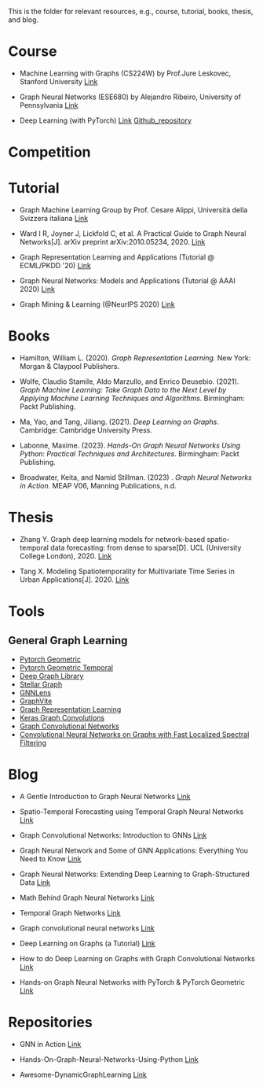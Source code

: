 This is the folder for relevant resources, e.g., course, tutorial, books, thesis, and blog.

# Course

* Machine Learning with Graphs (CS224W) by  Prof.Jure Leskovec, Stanford University [Link](https://web.stanford.edu/class/cs224w/) 

* Graph Neural Networks (ESE680) by Alejandro Ribeiro, University of Pennsylvania [Link](https://gnn.seas.upenn.edu/) 

* Deep Learning (with PyTorch) [Link](https://atcold.github.io/pytorch-Deep-Learning/) [Github_repository](https://github.com/Atcold/pytorch-Deep-Learning)

# Competition


# Tutorial

* Graph Machine Learning Group by Prof. Cesare Alippi, Università della Svizzera italiana [Link](https://gmlg.ch/tutorials/graph-based-processing/ecml-2023) 

* Ward I R, Joyner J, Lickfold C, et al. A Practical Guide to Graph Neural Networks[J]. arXiv preprint arXiv:2010.05234, 2020. [Link](https://arxiv.org/abs/2010.05234)

* Graph Representation Learning and Applications (Tutorial @ ECML/PKDD '20) [Link](https://www.aminer.cn/grla_ecmlpkdd2020)

* Graph Neural Networks: Models and Applications (Tutorial @ AAAI 2020) [Link](http://cse.msu.edu/~mayao4/tutorials/aaai2020/)

* Graph Mining & Learning (@NeurIPS 2020) [Link](https://gm-neurips-2020.github.io/)

# Books

* Hamilton, William L. (2020). *Graph Representation Learning*. New York: Morgan & Claypool Publishers. 

* Wolfe, Claudio Stamile, Aldo Marzullo, and Enrico Deusebio. (2021). *Graph Machine Learning: Take Graph Data to the Next Level by Applying Machine Learning Techniques and Algorithms*. Birmingham: Packt Publishing.

* Ma, Yao, and Tang, Jiliang. (2021). *Deep Learning on Graphs*. Cambridge: Cambridge University Press.

* Labonne, Maxime. (2023). *Hands-On Graph Neural Networks Using Python: Practical Techniques and Architectures*. Birmingham: Packt Publishing.

* Broadwater, Keita, and Namid Stillman. (2023) . *Graph Neural Networks in Action*. MEAP V06, Manning Publications, n.d.


# Thesis
* Zhang Y. Graph deep learning models for network-based spatio-temporal data forecasting: from dense to sparse[D]. UCL (University College London), 2020. [Link](https://ethos.bl.uk/OrderDetails.do?uin=uk.bl.ethos.816000)

* Tang X. Modeling Spatiotemporality for Multivariate Time Series in Urban Applications[J]. 2020. [Link](https://etda.libraries.psu.edu/catalog/17900xut10)

# Tools

## General Graph Learning
* [Pytorch Geometric](https://pytorch-geometric.readthedocs.io/en/latest/)
* [Pytorch Geometric Temporal](https://pytorch-geometric-temporal.readthedocs.io/en/latest/notes/introduction.html)
* [Deep Graph Library](https://www.dgl.ai/)
* [Stellar Graph](https://stellargraph.readthedocs.io/en/stable/)
* [GNNLens](https://github.com/dmlc/GNNLens2)
* [GraphVite](https://graphvite.io/)
* [Graph Representation Learning](https://github.com/dsgiitr/graph_nets)
* [Keras Graph Convolutions](https://github.com/SoftwareImpacts/SIMPAC-2021-57)
* [Graph Convolutional Networks](https://github.com/tkipf/gcn)
* [Convolutional Neural Networks on Graphs with Fast Localized Spectral Filtering](https://github.com/mdeff/cnn_graph)

# Blog

* A Gentle Introduction to Graph Neural Networks [Link](https://distill.pub/2021/gnn-intro/)

* Spatio-Temporal Forecasting using Temporal Graph Neural Networks [Link](https://medium.com/data-reply-it-datatech/spatio-temporal-forecasting-using-temporal-graph-neural-networks-f27a8b326e5c)

* Graph Convolutional Networks: Introduction to GNNs [Link](https://towardsdatascience.com/graph-convolutional-networks-introduction-to-gnns-24b3f60d6c95)

* Graph Neural Network and Some of GNN Applications: Everything You Need to Know [Link](https://neptune.ai/blog/graph-neural-network-and-some-of-gnn-applications)

* Graph Neural Networks: Extending Deep Learning to Graph-Structured Data [Link](https://medium.com/@zhonghong9998/graph-neural-networks-extending-deep-learning-to-graph-structured-data-5a8e4947e21c)

* Math Behind Graph Neural Networks [Link](https://rish-16.github.io/posts/gnn-math/)

* Temporal Graph Networks [Link](https://rish-16.github.io/posts/gnn-math/)

* Graph convolutional neural networks [Link](https://mbernste.github.io/posts/gcn/)

* Deep Learning on Graphs (a Tutorial) [Link](https://cloud4scieng.org/2020/08/28/deep-learning-on-graphs-a-tutorial/)

* How to do Deep Learning on Graphs with Graph Convolutional Networks [Link](https://towardsdatascience.com/how-to-do-deep-learning-on-graphs-with-graph-convolutional-networks-7d2250723780)

* Hands-on Graph Neural Networks with PyTorch & PyTorch Geometric [Link](https://towardsdatascience.com/hands-on-graph-neural-networks-with-pytorch-pytorch-geometric-359487e221a8)


# Repositories

* GNN in Action [Link](https://github.com/keitabroadwater/gnns_in_action)

* Hands-On-Graph-Neural-Networks-Using-Python [Link](https://github.com/PacktPublishing/Hands-On-Graph-Neural-Networks-Using-Python)

* Awesome-DynamicGraphLearning [Link](https://github.com/SpaceLearner/Awesome-DynamicGraphLearning)






 
